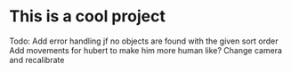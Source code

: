 # This is a cool project

Todo:
Add error handling jf no objects are found with the given sort order
Add movements for hubert to make him more human like?
Change camera and recalibrate
